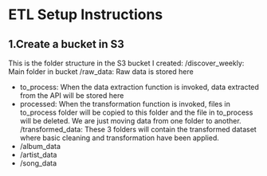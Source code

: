 # ETL Setup Instructions

## 1.Create a bucket in S3
This is the folder structure in the S3 bucket I created:
/discover_weekly: Main folder in bucket
/raw_data: Raw data is stored here
* to_process: When the data extraction function is invoked, data extracted from the API will be stored here
* processed: When the transformation function is invoked, files in to_process folder will be copied to this folder and the file in to_process will be deleted. We are just moving data from one folder to another.
/transformed_data: These 3 folders will contain the transformed dataset where basic cleaning and transformation have been applied.
* /album_data
* /artist_data
* /song_data
